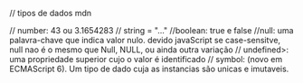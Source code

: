 // tipos de dados mdn

// number: 43 ou 3.1654283
// string = "..."
//boolean: true e false
//null:  uma palavra-chave que indica valor nulo. devido javaScript se case-sensitve, null nao é o mesmo que Null, NULL, ou ainda outra variação
// undefined>: uma propriedade superior cujo o valor é identificado
// symbol: (novo em ECMAScript 6). Um tipo de dado cuja as instancias são unicas e imutaveis.